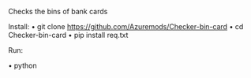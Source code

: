 
Checks the bins of bank cards

Install:
• git clone https://github.com/Azuremods/Checker-bin-card
• cd Checker-bin-card
• pip install req.txt


Run:

• python 

